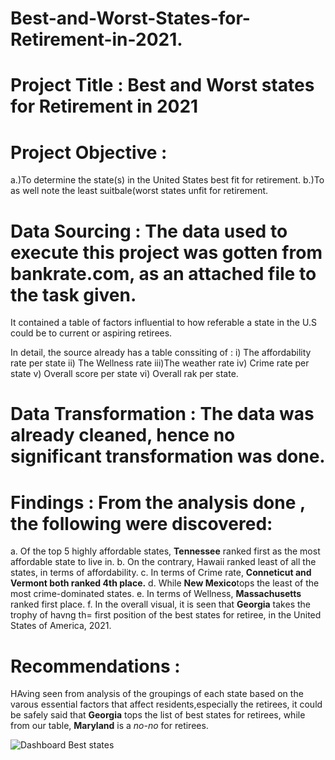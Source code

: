 # Best-and-Worst-States-for-Retirement-in-2021.

# Project Title : Best and Worst states for Retirement in 2021

# Project Objective : 

a.)To determine the state(s) in the United States best fit for retirement.
b.)To as well note the least suitbale(worst states unfit for retirement.

# Data Sourcing : The data used to execute this project was gotten from bankrate.com, as an attached file to the task given.
It contained a table of factors influential to how referable a state in the U.S could be to current or aspiring retirees.

In detail, the source already has a table conssiting of :
i)  The affordability rate per state
ii) The Wellness rate
iii)The weather rate
iv) Crime rate per state
v)  Overall score per state
vi) Overall rak per state.

# Data Transformation : The data was already cleaned, hence no significant transformation was done.

# Findings : From the analysis done , the following were discovered:

a. Of the top 5 highly affordable states, **Tennessee** ranked first as the most affordable state to live in.
b. On the contrary, Hawaii ranked least of all the states, in terms of affordability.
c. In terms of Crime rate, **Conneticut and Vermont both ranked 4th place.**
d. While **New Mexico**tops the least of the most crime-dominated states.
e. In terms of Wellness, **Massachusetts** ranked first place.
f. In the overall visual, it is seen that **Georgia** takes the trophy of havng th= first position of the best states for retiree, in the United States of America, 2021.

# Recommendations : 
HAving seen from analysis of the groupings of each state based on the varous essential factors that affect residents,especially the retirees, it could be safely said that **Georgia** tops the list of best states for retirees, while from our table, **Maryland** is a _no-no_ for retirees. 



![Dashboard Best states ](https://user-images.githubusercontent.com/107119554/176552657-8625cec6-4cae-48de-a999-5a5a2bc88cd7.PNG)
